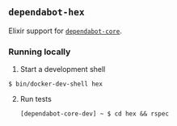 ## `dependabot-hex`

Elixir support for [`dependabot-core`][core-repo].

### Running locally

1. Start a development shell

  ```
  $ bin/docker-dev-shell hex
  ```

2. Run tests
   ```
   [dependabot-core-dev] ~ $ cd hex && rspec
   ```

[core-repo]: https://github.com/dependabot/dependabot-core
